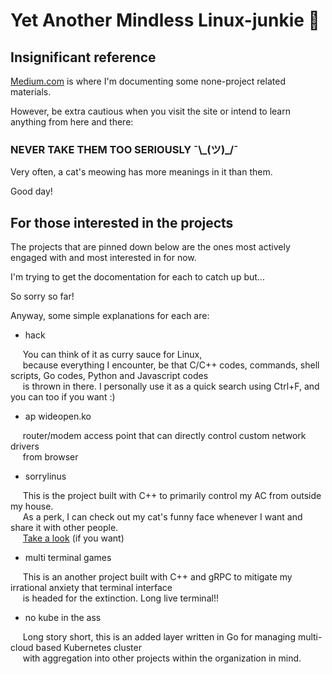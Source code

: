 # Yet Another Mindless Linux-junkie :zany_face:


## Insignificant reference

[Medium.com](https://medium.com/@seantywork) is where I'm documenting some none-project related materials.

However, be extra cautious when you visit the site or intend to learn anything from here and there:

### NEVER TAKE THEM TOO SERIOUSLY ¯\\\_(ツ)_/¯ 

Very often, a cat's meowing has more meanings in it than them.

Good day!



## For those interested in the projects

The projects that are pinned down below are the ones most actively engaged with and most interested in for now.

I'm trying to get the docomentation for each to catch up but...

So sorry so far!

Anyway, some simple explanations for each are:


- hack

&nbsp;&nbsp;&nbsp;&nbsp; You can think of it as curry sauce for Linux, </br> 
&nbsp;&nbsp;&nbsp;&nbsp; because everything I encounter, be that C/C++ codes, commands, shell scripts, Go codes, Python and Javascript codes </br>
&nbsp;&nbsp;&nbsp;&nbsp; is thrown in there. I personally use it as a quick search using Ctrl+F, and you can too if you want :)

- ap wideopen.ko

&nbsp;&nbsp;&nbsp;&nbsp; router/modem access point that can directly control custom network drivers </br>
&nbsp;&nbsp;&nbsp;&nbsp; from browser  </br>


- sorrylinus

&nbsp;&nbsp;&nbsp;&nbsp; This is the project built with C++ to primarily control my AC from outside my house. </br>
&nbsp;&nbsp;&nbsp;&nbsp; As a perk, I can check out my cat's funny face whenever I want and share it with other people. </br>
&nbsp;&nbsp;&nbsp;&nbsp; [Take a look](https://feebdaed.xyz/) (if you want)


- multi terminal games

&nbsp;&nbsp;&nbsp;&nbsp; This is an another project built with C++ and gRPC to mitigate my irrational anxiety that terminal interface </br>
&nbsp;&nbsp;&nbsp;&nbsp; is headed for the extinction. Long live terminal!!


- no kube in the ass

&nbsp;&nbsp;&nbsp;&nbsp; Long story short, this is an added layer written in Go for managing multi-cloud based Kubernetes cluster </br>
&nbsp;&nbsp;&nbsp;&nbsp; with aggregation into other projects within the organization in mind. 







